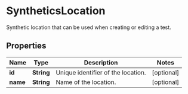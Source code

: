 

# SyntheticsLocation

Synthetic location that can be used when creating or editing a test.
## Properties

Name | Type | Description | Notes
------------ | ------------- | ------------- | -------------
**id** | **String** | Unique identifier of the location. |  [optional]
**name** | **String** | Name of the location. |  [optional]



